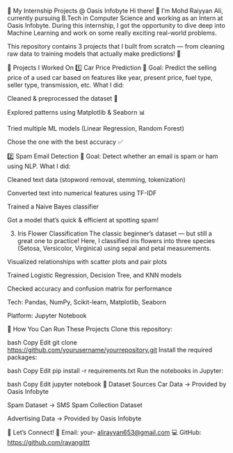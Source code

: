 🌟 My Internship Projects @ Oasis Infobyte
Hi there! 👋
I’m Mohd Raiyyan Ali, currently pursuing B.Tech in Computer Science and working as an Intern at Oasis Infobyte.
During this internship, I got the opportunity to dive deep into Machine Learning and work on some really exciting real-world problems.

This repository contains 3 projects that I built from scratch — from cleaning raw data to training models that actually make predictions! 🚀

📌 Projects I Worked On
1️⃣ Car Price Prediction 🚗
Goal: Predict the selling price of a used car based on features like year, present price, fuel type, seller type, transmission, etc.
What I did:

Cleaned & preprocessed the dataset 🧹

Explored patterns using Matplotlib & Seaborn 📊

Tried multiple ML models (Linear Regression, Random Forest)

Chose the one with the best accuracy ✅

2️⃣ Spam Email Detection 📩
Goal: Detect whether an email is spam or ham using NLP.
What I did:

Cleaned text data (stopword removal, stemming, tokenization)

Converted text into numerical features using TF-IDF

Trained a Naive Bayes classifier

Got a model that’s quick & efficient at spotting spam!

 
 3. Iris Flower Classification
The classic beginner’s dataset — but still a great one to practice!
Here, I classified iris flowers into three species (Setosa, Versicolor, Virginica) using sepal and petal measurements.

Visualized relationships with scatter plots and pair plots

Trained Logistic Regression, Decision Tree, and KNN models

Checked accuracy and confusion matrix for performance

Tech: Pandas, NumPy, Scikit-learn, Matplotlib, Seaborn

Platform: Jupyter Notebook

🚀 How You Can Run These Projects
Clone this repository:

bash
Copy
Edit
git clone https://github.com/yourusername/yourrepository.git
Install the required packages:

bash
Copy
Edit
pip install -r requirements.txt
Run the notebooks in Jupyter:

bash
Copy
Edit
jupyter notebook
📂 Dataset Sources
Car Data → Provided by Oasis Infobyte

Spam Dataset → SMS Spam Collection Dataset

Advertising Data → Provided by Oasis Infobyte

🤝 Let’s Connect!
💌 Email: your- alirayyan653@gmail.com
💻 GitHub: https://github.com/rayangittt
